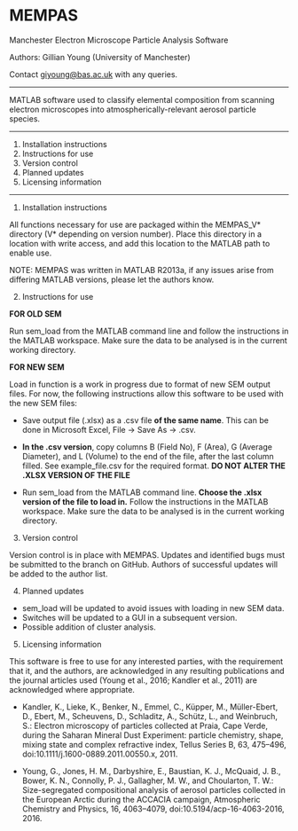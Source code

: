 # MEMPAS
Manchester Electron Microscope Particle Analysis Software

Authors: Gillian Young (University of Manchester)

Contact giyoung@bas.ac.uk with any queries.

-----------------------------------------------------------------------------

MATLAB software used to classify elemental composition from scanning electron
microscopes into atmospherically-relevant aerosol particle species.

-----------------------------------------------------------------------------

1. Installation instructions
2. Instructions for use
3. Version control
4. Planned updates
5. Licensing information

-----------------------------------------------------------------------------

1. Installation instructions

  All functions necessary for use are packaged within the MEMPAS_V* directory 
  (V* depending on version number). Place this directory in a location with 
  write access, and add this location to the MATLAB path to enable use. 

  NOTE: MEMPAS was written in MATLAB R2013a, if any issues arise from differing 
  MATLAB versions, please let the authors know.

2. Instructions for use

  **FOR OLD SEM**

  Run sem_load from the MATLAB command line and follow the instructions in the 
  MATLAB workspace. Make sure the data to be analysed is in the current working 
  directory.

  **FOR NEW SEM**

  Load in function is a work in progress due to format of new SEM output files.
  For now, the following instructions allow this software to be used with the
  new SEM files:

  - Save output file (<filename>.xlsx) as a .csv file **of the same name**.
    This can be done in Microsoft Excel, File -> Save As -> <filename>.csv.

  - **In the .csv version**, copy columns B (Field No), F (Area), G (Average 
    Diameter), and L (Volume) to the end of the file, after the last column 
    filled. See example_file.csv for the required format. **DO NOT ALTER THE
    .XLSX VERSION OF THE FILE**

  - Run sem_load from the MATLAB command line. **Choose the .xlsx version of the
    file to load in.** Follow the instructions in the MATLAB workspace. Make sure
    the data to be analysed is in the current working directory.

3. Version control

  Version control is in place with MEMPAS. Updates and identified bugs must be 
  submitted to the branch on GitHub. Authors of successful updates will be added
  to the author list.

4. Planned updates

  - sem_load will be updated to avoid issues with loading in new SEM data.
  - Switches will be updated to a GUI in a subsequent version. 
  - Possible addition of cluster analysis.

5. Licensing information

  This software is free to use for any interested parties, with the requirement 
  that it, and the authors, are acknowledged in any resulting publications and 
  the journal articles used (Young et al., 2016; Kandler et al., 2011) are 
  acknowledged where appropriate.

  - Kandler, K., Lieke, K., Benker, N., Emmel, C., Küpper, M., Müller-Ebert, 
  D., Ebert, M., Scheuvens, D., Schladitz, A., Schütz, L., and Weinbruch, S.:
  Electron microscopy of particles collected at Praia, Cape Verde, during the 
  Saharan Mineral Dust Experiment: particle chemistry, shape, mixing 	state and 
  complex refractive index, Tellus Series B, 63, 475–496, 	
  doi:10.1111/j.1600-0889.2011.00550.x, 2011.

  - Young, G., Jones, H. M., Darbyshire, E., Baustian, K. J., McQuaid, J. B., 
  Bower, K. N., Connolly, P. J., Gallagher, M. W., and Choularton, T. W.: 
  Size-segregated compositional analysis of aerosol particles collected in the 
  European Arctic during the ACCACIA campaign, Atmospheric Chemistry and Physics, 
  16, 4063–4079, doi:10.5194/acp-16-4063-2016, 2016.
